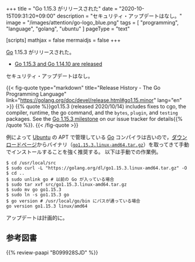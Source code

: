 +++
title = "Go 1.15.3 がリリースされた"
date =  "2020-10-15T09:31:20+09:00"
description = "セキュリティ・アップデートはなし。"
image = "/images/attention/go-logo_blue.png"
tags  = [ "programming", "language", "golang", "ubuntu" ]
pageType = "text"

[scripts]
  mathjax = false
  mermaidjs = false
+++

[Go] 1.15.3 がリリースされた。

- [Go 1.15.3 and Go 1.14.10 are released](https://groups.google.com/g/golang-announce/c/bup-f6zmruk)

セキュリティ・アップデートはなし。

{{< fig-quote type="markdown" title="Release History - The Go Programming Language" link="https://golang.org/doc/devel/release.html#go1.15.minor" lang="en" >}}
{{% quote %}}go1.15.3 (released 2020/10/14) includes fixes to cgo, the compiler, runtime, the go command, and the `bytes`, `plugin`, and `testing` packages. See the [Go 1.15.3 milestone](https://github.com/golang/go/issues?q=milestone%3AGo1.15.3+label%3ACherryPickApproved) on our issue tracker for details{{% /quote %}}.
{{< /fig-quote >}}

例によって [Ubuntu] の APT で管理している [Go] コンパイラは古いので，[ダウンロードページ](https://golang.org/dl/ "Downloads - The Go Programming Language")からバイナリ（[`go1.15.3.linux-amd64.tar.gz`](https://golang.org/dl/go1.15.3.linux-amd64.tar.gz)）を取ってきて手動でインストールすることを強く推奨する。
以下は手動での作業例。

```text
$ cd /usr/local/src
$ sudo curl -L "https://golang.org/dl/go1.15.3.linux-amd64.tar.gz" -O
$ cd ..
$ sudo unlink go # 以前の Go が入っている場合
$ sudo tar xvf src/go1.15.3.linux-amd64.tar.gz
$ sudo mv go go1.15.3
$ sudo ln -s go1.15.3 go
$ go version # /usr/local/go/bin にパスが通っている場合
go version go1.15.3 linux/amd64
```

アップデートは計画的に。

[Go]: https://go.dev/
[Ubuntu]: https://www.ubuntu.com/ "The leading operating system for PCs, IoT devices, servers and the cloud | Ubuntu"

## 参考図書

{{% review-paapi "B099928SJD" %}} <!-- プログラミング言語Go -->
